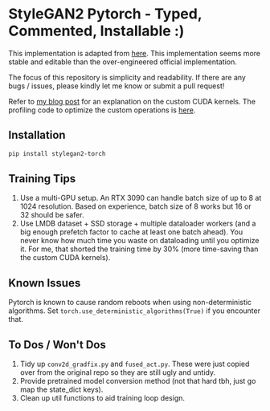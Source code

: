 # StyleGAN2 Pytorch - Typed, Commented, Installable :)

This implementation is adapted from [here](https://github.com/rosinality/stylegan2-pytorch). This implementation seems more stable and editable than the over-engineered official implementation.

The focus of this repository is simplicity and readability. If there are any bugs / issues, please kindly let me know or submit a pull request!

Refer to [my blog post](https://ppeetteerrsx.com/post/cuda/stylegan_cuda_kernels/) for an explanation on the custom CUDA kernels. The profiling code to optimize the custom operations is [here](https://github.com/ppeetteerrs/pytorch-cuda-kernels).

## Installation
```bash
pip install stylegan2-torch
```

## Training Tips

1. Use a multi-GPU setup. An RTX 3090 can handle batch size of up to 8 at 1024 resolution. Based on experience, batch size of 8 works but 16 or 32 should be safer.
2. Use LMDB dataset + SSD storage + multiple dataloader workers (and a big enough prefetch factor to cache at least one batch ahead). You never know how much time you waste on dataloading until you optimize it. For me, that shorted the training time by 30% (more time-saving than the custom CUDA kernels).

## Known Issues

Pytorch is known to cause random reboots when using non-deterministic algorithms. Set `torch.use_deterministic_algorithms(True)` if you encounter that.

## To Dos / Won't Dos
1. Tidy up `conv2d_gradfix.py` and `fused_act.py`. These were just copied over from the original repo so they are still ugly and untidy.
2. Provide pretrained model conversion method (not that hard tbh, just go map the state_dict keys).
3. Clean up util functions to aid training loop design.